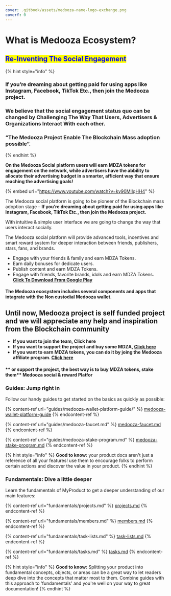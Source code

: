 ```yaml
---
cover: .gitbook/assets/medooza-name-logo-exchange.png
coverY: 0
---
```


# What is Medooza Ecosystem?

## <mark style="color:blue;">**Re-Inventing The Social Engagement**</mark>

{% hint style="info" %}
### **If you’re dreaming about getting paid for using apps like Instagram, Facebook, TikTok Etc., then join the Medooza project.**

### We believe that the social engagement status quo can be changed by Challenging The Way That Users, Advertisers & Organizations Interact With each other.

### “The Medooza Project Enable The Blockchain Mass adoption possible”.
{% endhint %}

**On the Medooza Social platform users will earn MDZA tokens for engagement on the network, while advertisers have the abbility to allocate their advertising budget in a smarter, afficient way that ensure reaching the advertising goals!**

{% embed url="https://www.youtube.com/watch?v=ky90MlIqHH4" %}

The Medooza social platform is going to be pioneer of the Blockchain mass adoption stage – **If you’re dreaming about getting paid for using apps like Instagram, Facebook, TikTok Etc., then join the Medooza project.**

With intuitive & simple user interface we are going to change the way that users interact socially.

The Medooza social platform will provide advanced tools, incentives and smart reward system for deeper interaction between friends, publishers, stars, fans, and brands.

* Engage with your friends & family and earn MDZA Tokens.
* Earn daily bonuses for dedicate users.
* Publish content and earn MDZA Tokens.
* Engage with friends, favorite brands, idols and earn MDZA Tokens.\
  [**Click To Download From Google Play**](https://play.google.com/store/apps/details?id=com.medooza.social\_app)

#### **The Medooza ecosystem includes several components and apps that intagrate with the **Non custodial** Medooza wallet.**

## Until now, Medooza project is self funded project and we will appreciate any help and inspiration from the Blockchain community

* **If you want to join the team, Click here**
* **If you want to support the project and buy some MDZA, **[**Click here**](guides/buying-mdza-tokens-guides/)****
* **If you want to earn MDZA tokens, you can do it by joing the Medooza affiliate program. **[**Click here**](guides/medooza-affiliate-guide.md)****

#### ** or support the project, the best way is to buy MDZA tokens, stake them** **Medooza social & reward Platfor**

### Guides: Jump right in

Follow our handy guides to get started on the basics as quickly as possible:

{% content-ref url="guides/medooza-wallet-platform-guide/" %}
[medooza-wallet-platform-guide](guides/medooza-wallet-platform-guide/)
{% endcontent-ref %}

{% content-ref url="guides/medooza-faucet.md" %}
[medooza-faucet.md](guides/medooza-faucet.md)
{% endcontent-ref %}

{% content-ref url="guides/medooza-stake-program.md" %}
[medooza-stake-program.md](guides/medooza-stake-program.md)
{% endcontent-ref %}

{% hint style="info" %}
**Good to know:** your product docs aren't just a reference of all your features! use them to encourage folks to perform certain actions and discover the value in your product.
{% endhint %}

### Fundamentals: Dive a little deeper

Learn the fundamentals of MyProduct to get a deeper understanding of our main features:

{% content-ref url="fundamentals/projects.md" %}
[projects.md](fundamentals/projects.md)
{% endcontent-ref %}

{% content-ref url="fundamentals/members.md" %}
[members.md](fundamentals/members.md)
{% endcontent-ref %}

{% content-ref url="fundamentals/task-lists.md" %}
[task-lists.md](fundamentals/task-lists.md)
{% endcontent-ref %}

{% content-ref url="fundamentals/tasks.md" %}
[tasks.md](fundamentals/tasks.md)
{% endcontent-ref %}

{% hint style="info" %}
**Good to know:** Splitting your product into fundamental concepts, objects, or areas can be a great way to let readers deep dive into the concepts that matter most to them. Combine guides with this approach to 'fundamentals' and you're well on your way to great documentation!
{% endhint %}

